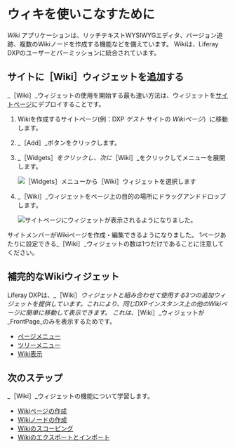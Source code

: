 # ウィキを使いこなすために

_Wiki_ アプリケーションは、リッチテキストWYSIWYGエディタ、バージョン追跡、複数のWikiノードを作成する機能などを備えています。 Wikiは、Liferay DXPのユーザーとパーミッションに統合されています。

## サイトに［Wiki］ウィジェットを追加する

_［Wiki］_ウィジェットの使用を開始する最も速い方法は、ウィジェットを[サイトページ](../../site-building/creating-pages/understanding-pages/understanding-pages.md)にデプロイすることです。

1. Wikiを作成するサイトページ(例：DXP _ゲスト_ サイトの _Wikiページ_）に移動します。
1. _［Add］_ボタンをクリックします。
1. _［Widgets］_をクリックし、次に_［Wiki］_をクリックしてメニューを展開します。

    ![［Widgets］メニューから［Wiki］ウィジェットを選択します](./getting-started-with-wikis/images/01.png)

1. _［Wiki］_ウィジェットをページ上の目的の場所にドラッグアンドドロップします。

    ![サイトページにウィジェットが表示されるようになりました。](./getting-started-with-wikis/images/02.png)

サイトメンバーがWikiページを作成・編集できるようになりました。 1ページあたりに設定できる_［Wiki］_ウィジェットの数は1つだけであることに注意してください。

## 補完的なWikiウィジェット

Liferay DXPは、_［Wiki］_ウィジェットと組み合わせて使用する3つの追加ウィジェットを提供しています。これにより、同じDXPインスタンス上の他のWikiページに簡単に移動して表示できます。 これは、_［Wiki］_ウィジェットが_FrontPage_のみを表示するためです。

* [ページメニュー](./using-the-page-menu-widget.md)
* [ツリーメニュー](./using-the-tree-menu-widget.md)
* [Wiki表示](./using-the-wiki-display-widget.md)

## 次のステップ

_［Wiki］_ウィジェットの機能について学習します。

* [Wikiページの作成](./creating-wiki-pages.md)
* [Wikiノードの作成](./creating-a-node.md)
* [Wikiのスコーピング](./scoping-your-wikis.md)
* [Wikiのエクスポートとインポート](../../site-building/creating-pages/page-fragments-and-widgets/using-widgets/configuring-widgets/exporting-importing-widget-data.md)

